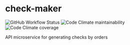 # check-maker

![GitHub Workflow Status](https://img.shields.io/github/actions/workflow/status/stigsanek/check-maker/pyci.yml?branch=main)
![Code Climate maintainability](https://img.shields.io/codeclimate/maintainability/stigsanek/check-maker)
![Code Climate coverage](https://img.shields.io/codeclimate/coverage/stigsanek/check-maker)

API microservice for generating checks by orders
